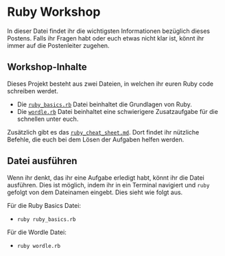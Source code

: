 # Ruby Workshop
In dieser Datei findet ihr die wichtigsten Informationen bezüglich dieses Postens. Falls ihr Fragen habt oder euch etwas nicht klar ist, könnt ihr immer auf die Postenleiter zugehen.


## Workshop-Inhalte
Dieses Projekt besteht aus zwei Dateien, in welchen ihr euren Ruby code schreiben werdet.

- Die [`ruby_basics.rb`](ruby_basics.rb) Datei beinhaltet die Grundlagen von Ruby.
- Die [`wordle.rb`](wordle.rb) Datei beinhaltet eine schwierigere Zusatzaufgabe für die schnellen unter euch.

Zusätzlich gibt es das [`ruby_cheat_sheet.md`](ruby_cheat_sheet.md). Dort findet ihr nützliche Befehle, die euch bei dem Lösen der Aufgaben helfen werden.

## Datei ausführen
Wenn ihr denkt, das ihr eine Aufgabe erledigt habt, könnt ihr die Datei ausführen. Dies ist möglich, indem ihr in ein Terminal navigiert und `ruby` gefolgt von dem Dateinamen eingebt. Dies sieht wie folgt aus.

Für die Ruby Basics Datei:
- `ruby ruby_basics.rb`

Für die Wordle Datei:
- `ruby wordle.rb`